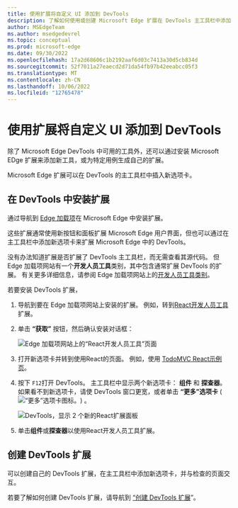 ```yaml
---
title: 使用扩展将自定义 UI 添加到 DevTools
description: 了解如何使用或创建 Microsoft Edge 扩展在 DevTools 主工具栏中添加自定义面板。
author: MSEdgeTeam
ms.author: msedgedevrel
ms.topic: conceptual
ms.prod: microsoft-edge
ms.date: 09/30/2022
ms.openlocfilehash: 17a2d68606c1b2192aaf6d03c7413a30d5cb834d
ms.sourcegitcommit: 52f7011a27eaecd2d71da54fb97b42eeabcc05f3
ms.translationtype: MT
ms.contentlocale: zh-CN
ms.lasthandoff: 10/06/2022
ms.locfileid: "12765478"
---
```

# <a name="add-custom-ui-to-devtools-using-extensions"></a>使用扩展将自定义 UI 添加到 DevTools

除了 Microsoft Edge DevTools 中可用的工具外，还可以通过安装 Microsoft EDge 扩展来添加新工具，或为特定用例生成自己的扩展。

Microsoft Edge 扩展可以在 DevTools 的主工具栏中插入新选项卡。


<!-- ====================================================================== -->
## <a name="install-extensions-in-devtools"></a>在 DevTools 中安装扩展

通过导航到 [Edge 加载项](https://microsoftedge.microsoft.com/addons/)在 Microsoft Edge 中安装扩展。 

这些扩展通常使用新按钮和面板扩展 Microsoft Edge 用户界面，但也可以通过在主工具栏中添加新选项卡来扩展 Microsoft Edge 中的 DevTools。

没有办法知道扩展是否扩展了 DevTools 主工具栏，而无需查看其源代码。 但 Edge 加载项网站有一个**开发人员工具**类别，其中包含通常扩展 DevTools 的扩展。 有关更多详细信息，请参阅 Edge 加载项网站上的[开发人员工具类别](https://microsoftedge.microsoft.com/addons/category/Developer-Tools)。

若要安装 DevTools 扩展，

1. 导航到要在 Edge 加载项网站上安装的扩展。 例如，转到[React开发人员工具](https://microsoftedge.microsoft.com/addons/detail/react-developer-tools/gpphkfbcpidddadnkolkpfckpihlkkil)扩展。

1. 单击 **“获取”** 按钮，然后确认安装对话框：

    ![Edge 加载项网站上的“React开发人员工具”页面](extensions-images/react-add-on-listing.png)

1. 打开新选项卡并转到使用React的页面。 例如，使用 [TodoMVC React示例页](https://todomvc.com/examples/react/#/)。

1. 按下 `F12`打开 DevTools。 主工具栏中显示两个新选项卡： **组件** 和 **探查器**。 如果看不到新选项卡，请使 DevTools 窗口更宽，或者单击 **“更多”选项卡** (![“更多”选项卡图标。](../media/more-tabs-icon-light-theme.png)) 。

    ![DevTools，显示 2 个新的React扩展面板](extensions-images/react-extensions-panels.png)

1. 单击**组件**或**探查器**以使用React开发人员工具扩展。


<!-- ====================================================================== -->
## <a name="create-a-devtools-extension"></a>创建 DevTools 扩展

可以创建自己的 DevTools 扩展，在主工具栏中添加新选项卡，并与检查的页面交互。

若要了解如何创建 DevTools 扩展，请导航到 [“创建 DevTools 扩展](../../extensions-chromium/developer-guide/devtools-extension.md)”。
